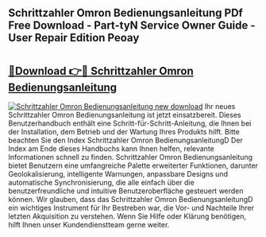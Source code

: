 ## Schrittzahler Omron Bedienungsanleitung PDf Free Download - Part-tyN Service Owner Guide - User Repair Edition Peoay

# <h2><a href="http://df04rnw.blite.top/?on=Schrittzahler+Omron+Bedienungsanleitung">🔗Download 👉🔴 Schrittzahler Omron Bedienungsanleitung</a></h2>

[![Schrittzahler Omron Bedienungsanleitung new download](https://i.imgur.com/lujVjoI.png)](http://df04rnw.blite.top/?on=Schrittzahler+Omron+Bedienungsanleitung)
Ihr neues Schrittzahler Omron Bedienungsanleitung ist jetzt einsatzbereit. Dieses Benutzerhandbuch enthält eine Schritt-für-Schritt-Anleitung, die Ihnen bei der Installation, dem Betrieb und der Wartung Ihres Produkts hilft. Bitte beachten Sie den Index Schrittzahler Omron BedienungsanleitungD Der Index am Ende dieses Handbuchs kann Ihnen helfen, relevante Informationen schnell zu finden. Schrittzahler Omron Bedienungsanleitung bietet Benutzern eine umfangreiche Palette erweiterter Funktionen, darunter Geolokalisierung, intelligente Warnungen, anpassbare Designs und automatische Synchronisierung, die alle einfach über die benutzerfreundliche und intuitive Benutzeroberfläche gesteuert werden können. Wir glauben, dass das Schrittzahler Omron BedienungsanleitungD ein wichtiges Instrument für Ihr Bestreben war, die Vor- und Nachteile Ihrer letzten Akquisition zu verstehen. Wenn Sie Hilfe oder Klärung benötigen, hilft Ihnen unser Kundendienstteam gerne weiter.
